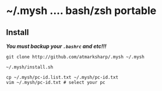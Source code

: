 # ~/.mysh .... bash/zsh portable

## Install

***You must backup your `.bashrc` and etc!!!***

```
git clone http://github.com/atmarksharp/.mysh ~/.mysh

~/.mysh/install.sh

cp ~/.mysh/pc-id.list.txt ~/.mysh/pc-id.txt
vim ~/.mysh/pc-id.txt # select your pc
```

